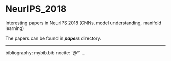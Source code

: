 # NeurIPS_2018
Interesting papers in NeurIPS 2018 (CNNs, model understanding, manifold learning)

The papers can be found in ___papers___ directory. 

---
bibliography: mybib.bib
nocite: '@*'
...
